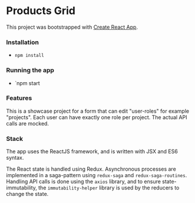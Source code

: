 Products Grid
====

This project was bootstrapped with [Create React App](https://github.com/facebookincubator/create-react-app).

### Installation

- `npm install`

### Running the app

- `npm start

### Features

This is a showcase project for a form that can edit "user-roles" for example "projects". Each user can have exactly one 
role per project. The actual API calls are mocked.

### Stack

The app uses the ReactJS framework, and is written with JSX and ES6 syntax.

The React state is handled using Redux. Asynchronous processes are implemented in a saga-pattern using `redux-saga` and 
 `redux-saga-routines`. Handling API calls is done using the `axios` library, and to ensure state-immutability, the 
 `immutability-helper` library is used by the reducers to change the state.
